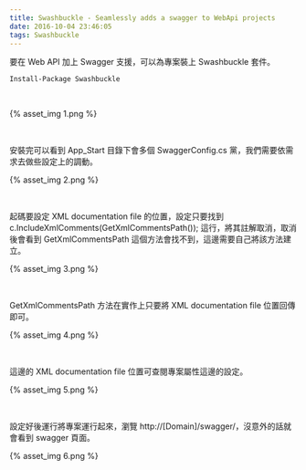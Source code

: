 ```yaml
---
title: Swashbuckle - Seamlessly adds a swagger to WebApi projects
date: 2016-10-04 23:46:05
tags: Swashbuckle
---
```


要在 Web API 加上 Swagger 支援，可以為專案裝上 Swashbuckle 套件。  

<!-- More -->

    Install-Package Swashbuckle

<br/>


{% asset_img 1.png %}

<br/>


安裝完可以看到 App_Start 目錄下會多個 SwaggerConfig.cs 黨，我們需要依需求去做些設定上的調動。

{% asset_img 2.png %}

<br/>


起碼要設定 XML documentation file 的位置，設定只要找到 c.IncludeXmlComments(GetXmlCommentsPath()); 這行，將其註解取消，取消後會看到 GetXmlCommentsPath 這個方法會找不到，這邊需要自己將該方法建立。  

{% asset_img 3.png %}

<br/>


GetXmlCommentsPath 方法在實作上只要將 XML documentation file 位置回傳即可。  

{% asset_img 4.png %}

<br/>


這邊的 XML documentation file 位置可查閱專案屬性這邊的設定。  

{% asset_img 5.png %}

<br/>


設定好後運行將專案運行起來，瀏覽 http://[Domain]/swagger/，沒意外的話就會看到 swagger 頁面。  

{% asset_img 6.png %}

<br/>
